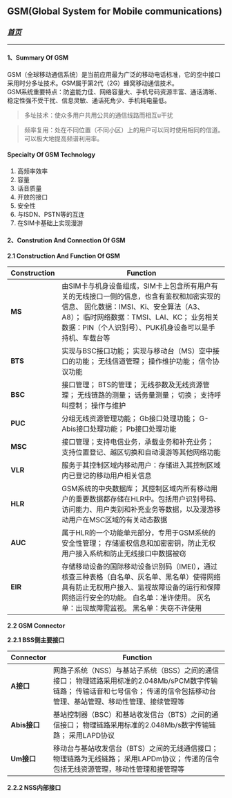 ## GSM(Global System for Mobile communications) ##

### [*首页*](http://sheldonjie.github.io/)
----------


#### 1、Summary Of GSM ####

GSM（全球移动通信系统）是当前应用最为广泛的移动电话标准，它的空中接口采用时分多址技术。GSM属于第2代（2G）蜂窝移动通信技术。<br/>
GSM系统重要特点：防盗能力佳、网络容量大、手机号码资源丰富、通话清晰、稳定性强不受干扰、信息灵敏、通话死角少、手机耗电量低。



> 多址技术：使众多用户共用公共的通信线路而相互u干扰

> 频率复用：处在不同位置（不同小区）上的用户可以同时使用相同的信道。可以极大地提高频谱利用率。

#### Specialty Of GSM Technology ####
1. 高频率效率
2. 容量
3. 话音质量
4. 开放的接口
5. 安全性
6. 与ISDN、PSTN等的互连
7. 在SIM卡基础上实现漫游

#### 2、Constrution And Connection Of GSM ####

**2.1 Construction And Function Of GSM**

|Construction|Function|
|----|----|
|**MS**|由SIM卡与机身设备组成，SIM卡上包含所有用户有关的无线接口一侧的信息，也含有鉴权和加密实现的信息、 固化数据：IMSI、Ki、安全算法（A3、A8）； 临时网络数据：TMSI、LAI、KC； 业务相关数据：PIN（个人识别号）、PUK机身设备可以是手持机、车载台等|
|**BTS**|实现与BSC接口功能； 实现与移动台（MS）空中接口的功能； 无线信道管理； 操作维护功能； 信令协议功能|
|**BSC**|接口管理； BTS的管理； 无线参数及无线资源管理； 无线链路的测量； 话务量测量； 切换； 支持呼叫控制； 操作与维护|
|**PUC**|分组无线资源管理功能； Gb接口处理功能； G-Abis接口处理功能； Pb接口处理功能|
|**MSC**|接口管理；支持电信业务，承载业务和补充业务； 支持位置登记、越区切换和自动漫游等其他网络功能|
|**VLR**|服务于其控制区域内移动用户：存储进入其控制区域内已登记的移动用户相关信息|
|**HLR**|GSM系统的中央数据库； 其控制区域内所有移动用户的重要数据都存储在HLR中。包括用户识别号码、访问能力、用户类别和补充业务等数据，以及漫游移动用户在MSC区域的有关动态数据|
|**AUC**|属于HLR的一个功能单元部分，专用于GSM系统的安全性管理； 存储鉴权信息和加密密钥，防止无权用户接入系统和防止无线接口中数据被窃|
|**EIR**|存储移动设备的国际移动设备识别码（IMEI），通过核查三种表格（白名单、灰名单、黑名单）使得网络具有防止无权用户接入、监视故障设备的运行和保障网络运行安全的功能。 白名单：准许使用。 灰名单：出现故障需监视。 黑名单：失窃不许使用|

**2.2 GSM Connector**

**2.2.1 BSS侧主要接口**

|Connector|Function|
|----|----|
|**A接口**|网路子系统（NSS）与基站子系统（BSS）之间的通信接口； 物理链路采用标准的2.048Mb/sPCM数字传输链路； 传输话音和七号信令； 传递的信令包括移动台管理、基站管理、移动性管理、接续管理等|
|**Abis接口**|基站控制器（BSC）和基站收发信台（BTS）之间的通信接口； 物理链路采用标准的2.048Mb/s数字传输链路； 采用LAPD协议|
|**Um接口**|移动台与基站收发信台（BTS）之间的无线通信接口； 物理链路为无线链路； 采用LAPDm协议； 传递的信令包括无线资源管理，移动性管理和接管理等|

**2.2.2 NSS内部接口**
